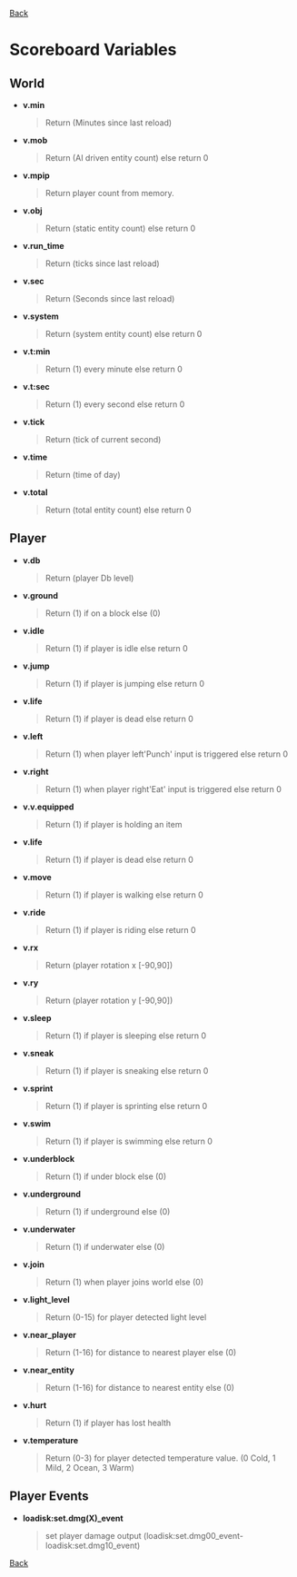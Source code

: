 [Back](https://github.com/Voxel-Lab-Studios/Loadisk/blob/main/documentation/01_main.md)
# Scoreboard Variables  
## World
- **v.min** 
  > Return (Minutes since last reload)
- **v.mob** 
  > Return (AI driven entity count) else return 0
- **v.mpip** 
  > Return player count from memory.
- **v.obj** 
  > Return (static entity count) else return 0
- **v.run_time** 
  > Return (ticks since last reload)
- **v.sec** 
  > Return (Seconds since last reload)
- **v.system** 
  > Return (system entity count) else return 0
- **v.t:min** 
  > Return (1) every minute else return 0
- **v.t:sec** 
  > Return (1) every second else return 0
- **v.tick** 
  > Return (tick of current second)
- **v.time** 
  > Return (time of day)
- **v.total** 
  > Return (total entity count) else return 0

## Player
- **v.db** 
  > Return (player Db level)
- **v.ground** 
  > Return (1) if on a block else (0)
- **v.idle** 
  > Return (1) if player is idle else return 0
- **v.jump** 
  > Return (1) if player is jumping else return 0
- **v.life** 
  > Return (1) if player is dead else return 0
- **v.left** 
  > Return (1) when player left'Punch' input is triggered else return 0
- **v.right** 
  > Return (1) when player right'Eat' input is triggered else return 0
- **v.v.equipped**
  > Return (1) if player is holding an item
- **v.life** 
  > Return (1) if player is dead else return 0
- **v.move** 
  > Return (1) if player is walking else return 0
- **v.ride** 
  > Return (1) if player is riding else return 0
- **v.rx** 
  > Return (player rotation x [-90,90])
- **v.ry** 
  > Return (player rotation y [-90,90])
- **v.sleep**  
  > Return (1) if player is sleeping else return 0
- **v.sneak**  
  > Return (1) if player is sneaking else return 0
- **v.sprint** 
  > Return (1) if player is sprinting else return 0
- **v.swim** 
  > Return (1) if player is swimming else return 0
- **v.underblock**  
  > Return (1) if under block else (0)
- **v.underground** 
  > Return (1) if underground else (0) 
- **v.underwater** 
  > Return (1) if underwater else (0)
- **v.join**
  > Return (1) when player joins world else (0)
- **v.light_level**
  > Return (0-15) for player detected light level
- **v.near_player**
  > Return (1-16) for distance to nearest player else (0)
- **v.near_entity**
  > Return (1-16) for distance to nearest entity else (0)
- **v.hurt**
  > Return (1) if player has lost health
- **v.temperature**
  > Return (0-3) for player detected temperature value. (0 Cold, 1 Mild, 2 Ocean, 3 Warm)


## Player Events

- **loadisk:set.dmg(X)_event**
  > set player damage output (loadisk:set.dmg00_event-loadisk:set.dmg10_event)

[Back](https://github.com/Voxel-Lab-Studios/Loadisk/blob/main/documentation/01_main.md)